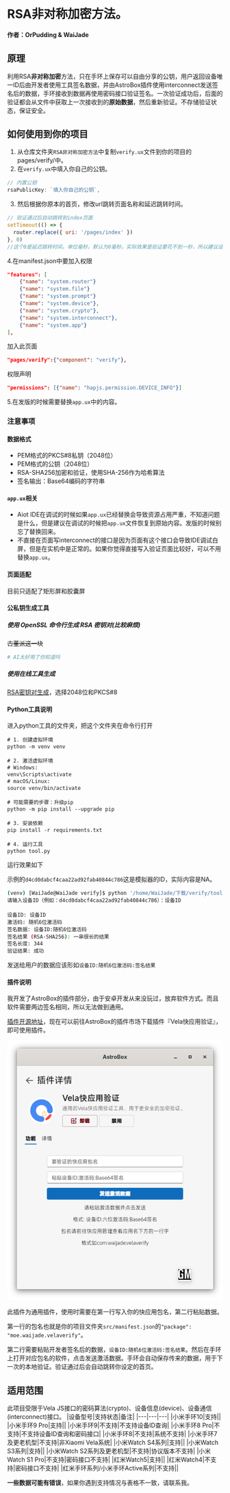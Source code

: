 # RSA非对称加密方法。
#### 作者：OrPudding & WaiJade
## 原理
利用RSA**非对称加密**方法，只在手环上保存可以自由分享的公钥，用户返回设备唯一ID后由开发者使用工具签名数据，并由AstroBox插件使用interconnect发送签名后的数据，手环接收到数据再使用密码接口验证签名。一次验证成功后，后面的验证都会从文件中获取上一次接收到的**原始数据**，然后重新验证。不存储验证状态，保证安全。
## 如何使用到你的项目
1. 从仓库文件夹`RSA非对称加密方法`中复制`verify.ux`文件到你的项目的pages/verify/中。
2. 在`verify.ux`中填入你自己的公钥。
```js
// 内置公钥
rsaPublicKey: `填入你自己的公钥`,
```
3. 然后根据你原本的首页，修改url跳转页面名称和延迟跳转时间。
```js
// 验证通过后自动跳转到index页面
setTimeout(() => {
  router.replace({ uri: '/pages/index' })
}, 0)
//这个0是延迟跳转时间，单位毫秒。默认为0毫秒。实际效果是验证要花不到一秒，所以建议设置为0毫秒。
```
4.在manifest.json中要加入权限
```json
"features": [
    {"name": "system.router"}
    {"name": "system.file"}
    {"name": "system.prompt"}
    {"name": "system.device"},
    {"name": "system.crypto"},
    {"name": "system.interconnect"},
    {"name": "system.app"}
],

```
加入此页面
```json
"pages/verify":{"component": "verify"},
```
权限声明
```json
"permissions": [{"name": "hapjs.permission.DEVICE_INFO"}]
```
5.在发版的时候需要替换`app.ux`中的内容。
### 注意事项
#### 数据格式
- PEM格式的PKCS#8私钥（2048位）
- PEM格式的公钥（2048位）
- RSA-SHA256加密和验证，使用SHA-256作为哈希算法
- 签名输出​​：Base64编码的字符串
#### `app.ux`相关
- Aiot IDE在调试的时候如果`app.ux`已经替换会导致资源占用严重，不知道问题是什么，但是建议在调试的时候把`app.ux`文件恢复到原始内容。发版的时候别忘了替换回来。
- 不直接在页面写interconnect的接口是因为页面有这个接口会导致IDE调试白屏，但是在实机中是正常的。如果你觉得直接写入验证页面比较好，可以不用替换`app.ux`。
#### 页面适配
目前只适配了矩形屏和胶囊屏
#### 公私钥生成工具
##### 使用 OpenSSL 命令行生成 RSA 密钥对(比较麻烦)
~~古董派这一块~~
```bash
# AI太好用了你知道吗
```

##### 使用在线工具生成
[RSA密钥对生成](https://uutool.cn/rsa-generate/)，选择2048位和PKCS#8
#### Python工具说明
进入python工具的文件夹，把这个文件夹在命令行打开
```
# 1. 创建虚拟环境
python -m venv venv

# 2. 激活虚拟环境
# Windows:
venv\Scripts\activate
# macOS/Linux:
source venv/bin/activate

# 可能需要的步骤：升级pip
python -m pip install --upgrade pip

# 3. 安装依赖
pip install -r requirements.txt

# 4. 运行工具
python tool.py
```
运行效果如下

示例的`d4cd0dabcf4caa22ad92fab40844c786`这是模拟器的ID，实际内容是NA。
```bash
(venv) [WaiJade@WaiJade verify]$ python '/home/WaiJade/下载/verify/tool.py' 
请输入设备ID（例如：d4cd0dabcf4caa22ad92fab40844c786）：设备ID

设备ID: 设备ID
激活码: 随机6位激活码
签名数据: 设备ID:随机6位激活码
签名结果 (RSA-SHA256): 一串很长的结果
签名长度: 344
验证结果: 成功
```
发送给用户的数据应该形如`设备ID:随机6位激活码:签名结果`
#### 插件说明
我开发了AstroBox的插件部分，由于安卓开发从来没玩过，放弃软件方式。而且软件需要两边签名相同，所以无法做到通用。

[插件开源地址](https://github.com/CheongSzesuen/VelaVerify-AstroBox-Plugin)，现在可以前往AstroBox的插件市场下载插件『Vela快应用验证』，即可使用插件。

![插件截图](/image/VelaVerify-Plugin-interface.png)

此插件为通用插件，使用时需要在第一行写入你的快应用包名，第二行粘贴数据。

第一行的包名也就是你的项目文件夹`src/manifest.json`的`"package": "moe.waijade.velaverify"`。

第二行需要粘贴开发者签名后的数据，`设备ID:随机6位激活码:签名结果`。然后在手环上打开对应包名的软件，点击发送激活数据。手环会自动保存传来的数据，用于下一次的本地验证。验证通过后会自动跳转你设定的首页。
## 适用范围
此项目受限于Vela JS接口的密码算法(crypto)、设备信息(device)、设备通信(interconnect)接口。
|设备型号|支持状态|备注|
|---|---|---|
|小米手环10|支持||
|小米手环9 Pro|支持||
|小米手环9|不支持|不支持设备ID查询|
|小米手环8 Pro|不支持|不支持设备ID查询和密码接口|
|小米手环8|不支持|系统不支持|
|小米手环7及更老机型|不支持|非Xiaomi Vela系统|
|小米Watch S4系列|支持||
|小米Watch S3系列|支持||
|小米Watch S2系列及更老机型|不支持|协议版本不支持|
|小米Watch S1 Pro|不支持|密码接口不支持|
|红米Watch5|支持||
|红米Watch4|不支持|密码接口不支持|
|红米手环系列/小米手环Active系列|不支持||

**一些数据可能有错误**，如果你遇到支持情况与表格不一致，请联系我。
